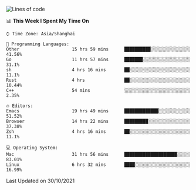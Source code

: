 <!--START_SECTION:waka-->
![Lines of code](https://img.shields.io/badge/From%20Hello%20World%20I%27ve%20Written-34433%20lines%20of%20code-blue)

📊 **This Week I Spent My Time On** 

```text
⌚︎ Time Zone: Asia/Shanghai

💬 Programming Languages: 
Other                    15 hrs 59 mins      ██████████░░░░░░░░░░░░░░░   41.56% 
Go                       11 hrs 57 mins      ███████░░░░░░░░░░░░░░░░░░   31.1% 
sh                       4 hrs 16 mins       ██░░░░░░░░░░░░░░░░░░░░░░░   11.1% 
Rust                     4 hrs               ██░░░░░░░░░░░░░░░░░░░░░░░   10.44% 
C++                      54 mins             ░░░░░░░░░░░░░░░░░░░░░░░░░   2.35%

🔥 Editors: 
Emacs                    19 hrs 49 mins      █████████████░░░░░░░░░░░░   51.52% 
Browser                  14 hrs 22 mins      █████████░░░░░░░░░░░░░░░░   37.38% 
Zsh                      4 hrs 16 mins       ██░░░░░░░░░░░░░░░░░░░░░░░   11.1%

💻 Operating System: 
Mac                      31 hrs 56 mins      ████████████████████░░░░░   83.01% 
Linux                    6 hrs 32 mins       ████░░░░░░░░░░░░░░░░░░░░░   16.99%

```


 Last Updated on 30/10/2021
<!--END_SECTION:waka-->
